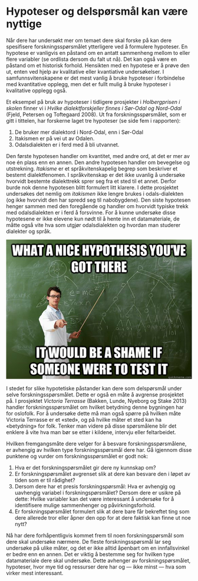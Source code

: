 # Hypoteser og delspørsmål kan være nyttige

Når dere har undersøkt mer om temaet dere skal forske på kan dere spesifisere forskningsspørsmålet ytterligere ved å formulere hypoteser. En hypotese er vanligvis en påstand om en antatt sammenheng mellom to eller flere variabler (se ordlista dersom du falt ut nå). Det kan også være en påstand om et historisk forhold. Hensikten med en hypotese er å prøve den ut, enten ved hjelp av kvalitative eller kvantiative undersøkelser. I samfunnsvitenskapene er det mest vanlig å bruke hypoteser i forbindelse med kvantitative opplegg, men det er fullt mulig å bruke hypoteser i kvalitative opplegg også.

Et eksempel på bruk av hypoteser i tidligere prosjekter i _Holbergprisen i skolen_ finner vi i _Hvilke dialektforskjeller finnes i Sør-Odal og Nord-Odal_ (Fjeld, Petersen og Toftegaard 2008). Ut fra forskningsspørsmålet, som er gitt i tittelen, har forskerne laget tre hypoteser (se side fem i rapporten):

  1. De bruker mer dialektord i Nord-Odal, enn i Sør-Odal
  2. Itakismen er på vei ut av Odalen.
  3. Odalsdialekten er i ferd med å bli utvannet.

Den første hypotesen handler om kvantitet, med andre ord, at det er mer av noe én plass enn en annen. Den andre hypotesen handler om bevegelse og utstrekning. _Itakisme_ er et språkvitenskapelig begrep som beskriver et bestemt dialektfenomen. I språkvitenskap er det ikke uvanlig å undersøke hvorvidt bestemte dialekttrekk sprer seg fra et sted til et annet. Derfor burde nok denne hypotesen blitt formulert litt klarere. I dette prosjektet undersøkes det nemlig om _itakismen_ ikke lengre brukes i odals-dialekten (og ikke hvorvidt den har spredd seg til nabobygdene). Den siste hypotesen henger sammen med den foregående og handler om hvorvidt typiske trekk med odalsdialekten er i ferd å forsvinne. For å kunne undersøke disse hypotesene er ikke elevene kun nødt til å hente inn et datamateriale, de måtte også vite hva som utgjør odalsdialekten og hvordan man studerer dialekter og språk.

![Vi lager hypoteser for å teste dem.][1]

   [1]: ../images/hypothesis.jpg

I stedet for slike hypotetiske påstander kan dere som delspørsmål under selve forskningsspørsmålet. Dette er også en måte å avgrense prosjektet på. I prosjektet _Victoria Terrasse_ (Bakken, Lunde, Nyeborg og Stake 2013) handler forskningsspørsmålet om hvilket betydning denne bygningen har for oslofolk. For å undersøke dette må man også spørre på hvilken måte Victoria Terrasse er et «sted», og på hvilke måter et sted kan ha «betydning» for folk. Tenker man videre på disse spørsmålene blir det enklere å vite hva man bør se etter i kildene, intervju eller feltarbeidet.

Hvilken fremgangsmåte dere velger for å besvare forskningsspørsmålene, er avhengig av hvilken type forskningsspørsmål dere har. Gå igjennom disse punktene og vurder om forskningsspørsmålet er godt nok:

  1. Hva er det forskningspørsmålet gir dere ny kunnskap om?
  2. Er forskningspørsmålet avgrenset slik at dere kan besvare den i løpet av tiden som er til rådighet?
  3. Dersom dere har et presis forskningspørsmål: Hva er avhengig og uavhengig variabel i forskningspørsmålet? Dersom dere er usikre på dette: Hvilke variabler kan det være interessant å undersøke for å identifisere mulige sammenhenger og påvirkningsforhold.
  4. Er forskningspørsmålet formulert slik at dere bare får bekreftet ting som dere allerede tror eller åpner den opp for at dere faktisk kan finne ut noe nytt?

Nå har dere forhåpentligvis kommet frem til noen forskningspørsmål som dere skal undersøke nærmere. De fleste forskningsspørsmål lar seg undersøke på ulike måter, og det er ikke alltid åpenbart om en innfallsvinkel er bedre enn en annen. Det er viktig å bestemme seg for hvilken type datamateriale dere skal undersøke. Dette avhenger av forskningspørsmålet, hypoteser, hvor mye tid og ressurser dere har og — ikke minst — hva som virker mest interessant.
